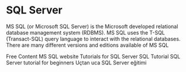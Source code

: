 # SQL Server

MS SQL (or Microsoft SQL Server) is the Microsoft developed relational database management system (RDBMS). MS SQL uses the T-SQL (Transact-SQL) query language to interact with the relational databases. There are many different versions and editions available of MS SQL

<ResourceGroupTitle>Free Content</ResourceGroupTitle>
<BadgeLink colorScheme='blue' badgeText='Official Website' href='https://www.microsoft.com/en-ca/sql-server/'>MS SQL website</BadgeLink>
<BadgeLink badgeText='Course' colorScheme='green' href='https://docs.microsoft.com/en-us/sql/sql-server/tutorials-for-sql-server-2016?view=sql-server-ver15'>Tutorials for SQL Server</BadgeLink>
<BadgeLink badgeText='Course' colorScheme='green' href='https://www.w3schools.com/sql/default.asp'>SQL Tutorial</BadgeLink>
<BadgeLink badgeText='Watch' href='https://www.youtube.com/watch?v=-EPMOaV7h_Q'>SQL Server tutorial for beginners</BadgeLink>
<BadgeLink badgeText='Watch' href='https://www.udemy.com/course/uctan-uca-sql-server-egitimi/'>Uçtan uca SQL Server eğitimi</BadgeLink>
